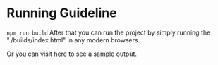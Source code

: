 # Running Guideline
`npm run build`
After that you can run the project by simply running the "./builds/index.html" in any modern browsers.

Or you can visit [here](https://drrrscripts.netlify.app/xmas-tree/) to see a sample output.
